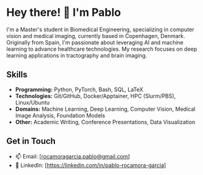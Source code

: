 # Hey there! 👋 I'm Pablo

I'm a Master's student in Biomedical Engineering, specializing in computer vision and medical imaging, currently based in Copenhagen, Denmark. Originally from Spain, I'm passionate about leveraging AI and machine learning to advance healthcare technologies. My research focuses on deep learning applications in tractography and brain imaging.

## Skills

- **Programming:** Python, PyTorch, Bash, SQL, LaTeX
- **Technologies:** Git/GitHub, Docker/Apptainer, HPC (Slurm/PBS), Linux/Ubuntu
- **Domains:** Machine Learning, Deep Learning, Computer Vision, Medical Image Analysis, Foundation Models
- **Other:** Academic Writing, Conference Presentations, Data Visualization

## Get in Touch

- 📫 Email: [rocamoragarcia.pablo@gmail.com]
- 🔗 LinkedIn: [https://linkedin.com/in/pablo-rocamora-garcia]
